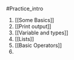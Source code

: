 #Practice_intro

1. [[Some Basics]]
2. [[Print output]]
3. [[Variable and types]]
4. [[Lists]]
5. [[Basic Operators]]
6. 